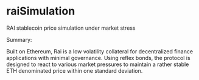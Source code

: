 # raiSimulation
RAI stablecoin price simulation under market stress

Summary:

Built on Ethereum, Rai is a low volatility collateral for decentralized finance applications with minimal governance. Using reflex bonds, the protocol is designed to react to various market pressures to maintain a rather stable ETH denominated price within one standard deviation. 
